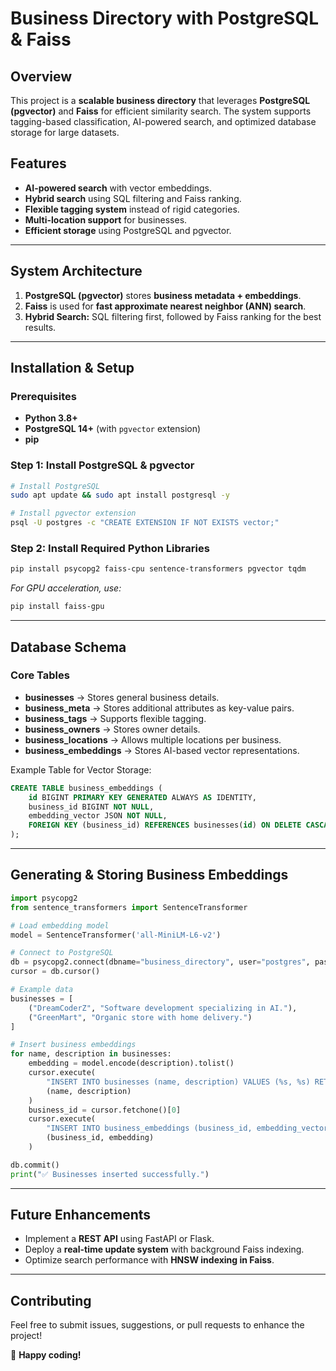 # Business Directory with PostgreSQL & Faiss

## Overview
This project is a **scalable business directory** that leverages **PostgreSQL (pgvector)** and **Faiss** for efficient similarity search. The system supports tagging-based classification, AI-powered search, and optimized database storage for large datasets.

## Features
- **AI-powered search** with vector embeddings.
- **Hybrid search** using SQL filtering and Faiss ranking.
- **Flexible tagging system** instead of rigid categories.
- **Multi-location support** for businesses.
- **Efficient storage** using PostgreSQL and pgvector.

---

## System Architecture
1. **PostgreSQL (pgvector)** stores **business metadata + embeddings**.
2. **Faiss** is used for **fast approximate nearest neighbor (ANN) search**.
3. **Hybrid Search:** SQL filtering first, followed by Faiss ranking for the best results.

---

## Installation & Setup

### Prerequisites
- **Python 3.8+**
- **PostgreSQL 14+** (with `pgvector` extension)
- **pip**

### Step 1: Install PostgreSQL & pgvector
```bash
# Install PostgreSQL
sudo apt update && sudo apt install postgresql -y

# Install pgvector extension
psql -U postgres -c "CREATE EXTENSION IF NOT EXISTS vector;"
```

### Step 2: Install Required Python Libraries
```bash
pip install psycopg2 faiss-cpu sentence-transformers pgvector tqdm
```
_For GPU acceleration, use:_
```bash
pip install faiss-gpu
```

---

## Database Schema

### Core Tables
- **businesses** → Stores general business details.
- **business_meta** → Stores additional attributes as key-value pairs.
- **business_tags** → Supports flexible tagging.
- **business_owners** → Stores owner details.
- **business_locations** → Allows multiple locations per business.
- **business_embeddings** → Stores AI-based vector representations.

Example Table for Vector Storage:
```sql
CREATE TABLE business_embeddings (
    id BIGINT PRIMARY KEY GENERATED ALWAYS AS IDENTITY,
    business_id BIGINT NOT NULL,
    embedding_vector JSON NOT NULL,
    FOREIGN KEY (business_id) REFERENCES businesses(id) ON DELETE CASCADE
);
```

---

## Generating & Storing Business Embeddings
```python
import psycopg2
from sentence_transformers import SentenceTransformer

# Load embedding model
model = SentenceTransformer('all-MiniLM-L6-v2')

# Connect to PostgreSQL
db = psycopg2.connect(dbname="business_directory", user="postgres", password="your_password")
cursor = db.cursor()

# Example data
businesses = [
    ("DreamCoderZ", "Software development specializing in AI."),
    ("GreenMart", "Organic store with home delivery.")
]

# Insert business embeddings
for name, description in businesses:
    embedding = model.encode(description).tolist()
    cursor.execute(
        "INSERT INTO businesses (name, description) VALUES (%s, %s) RETURNING id",
        (name, description)
    )
    business_id = cursor.fetchone()[0]
    cursor.execute(
        "INSERT INTO business_embeddings (business_id, embedding_vector) VALUES (%s, %s)",
        (business_id, embedding)
    )

db.commit()
print("✅ Businesses inserted successfully.")
```

---

## Future Enhancements
- Implement a **REST API** using FastAPI or Flask.
- Deploy a **real-time update system** with background Faiss indexing.
- Optimize search performance with **HNSW indexing in Faiss**.

---

## Contributing
Feel free to submit issues, suggestions, or pull requests to enhance the project!

🚀 **Happy coding!**


